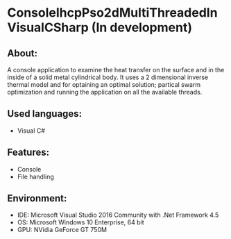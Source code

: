 # ConsoleIhcpPso2dMultiThreadedInVisualCSharp (In development)


About:
------
A console application to examine the heat transfer on the surface and in the inside of a solid metal cylindrical body. It uses a 2 dimensional inverse thermal model and for optaining an optimal solution; partical swarm optimization and running the application on all the available threads.


Used languages:
---------------
- Visual C#


Features:
---------
- Console
- File handling


Environment:
------------
- IDE: Microsoft Visual Studio 2016 Community with .Net Framework 4.5
- OS: Microsoft Windows 10 Enterprise, 64 bit
- GPU: NVidia GeForce GT 750M
